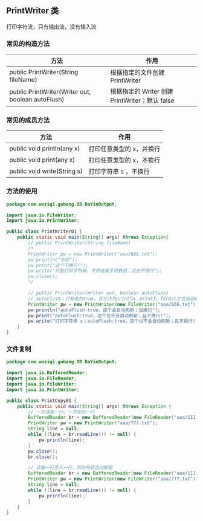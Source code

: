 ## PrintWriter 类

打印字符流，只有输出流，没有输入流

### 常见的构造方法

| 方法                                              | 作用                                           |
| ------------------------------------------------- | ---------------------------------------------- |
| public PrintWriter(String fileName)               | 根据指定的文件创建 PrintWriter                 |
| public PrintWriter(Writer out, boolean autoFlush) | 根据指定的 Writer 创建 PrintWriter；默认 false |

### 常见的成员方法

| 方法                        | 作用                     |
| --------------------------- | ------------------------ |
| public void println(any x)  | 打印任意类型的 x，并换行 |
| public void print(any x)    | 打印任意类型的 x，不换行 |
| public void write(String s) | 打印字符串 s ，不换行    |

### 方法的使用

```java
package com.wuziqi.gobang.IO.DaYinOutput;

import java.io.FileWriter;
import java.io.PrintWriter;

public class PrintWriter01 {
    public static void main(String[] args) throws Exception{
        // public PrintWriter(String fileName)
        /*
        PrintWriter pw = new PrintWriter("aaa/666.txt");
        pw.println("你好");
        pw.print("这个不换行!");
        pw.write("只能打印字符串、字符或者字符数组；且也不换行");
        pw.close();
        */

        // public PrintWriter(Writer out, boolean autoFlush)
        // autoFlush：只有值为true，且方法为println、printf、format才会自动刷新
        PrintWriter pw = new PrintWriter(new FileWriter("aaa/666.txt"), true);
        pw.println("autoFlush:true，这个会自动刷新；且换行");
        pw.print("autoFlush:true，这个也不会自动刷新；且不换行!");
        pw.write("打印字符串 s；autoFlush:true，这个也不会自动刷新；且不换行! ");
    }
}
```

### 文件复制

```java
package com.wuziqi.gobang.IO.DaYinOutput;

import java.io.BufferedReader;
import java.io.FileReader;
import java.io.FileWriter;
import java.io.PrintWriter;

public class PrintCopy01 {
    public static void main(String[] args) throws Exception {
        // 一次读取一行，一次写出一行
        BufferedReader br = new BufferedReader(new FileReader("aaa/111.txt"));
        PrintWriter pw = new PrintWriter("aaa/777.txt");
        String line = null;
        while ((line = br.readLine()) != null) {
            pw.println(line);
        }
        pw.close();
        br.close();

        // 读取一行写入一行，同时开启自动刷新
        BufferedReader br = new BufferedReader(new FileReader("aaa/111.txt"));
        PrintWriter pw = new PrintWriter(new FileWriter("aaa/777.txt"), true);
        String line = null;
        while ((line = br.readLine()) != null) {
            pw.println(line);
        }
    }
}
```
